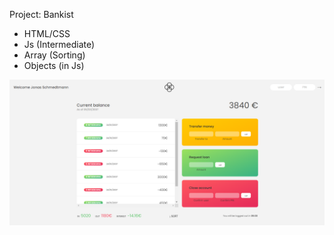 Project: Bankist
* HTML/CSS
* Js (Intermediate)
* Array (Sorting)
* Objects (in Js)

![alt](./Bankist.png)